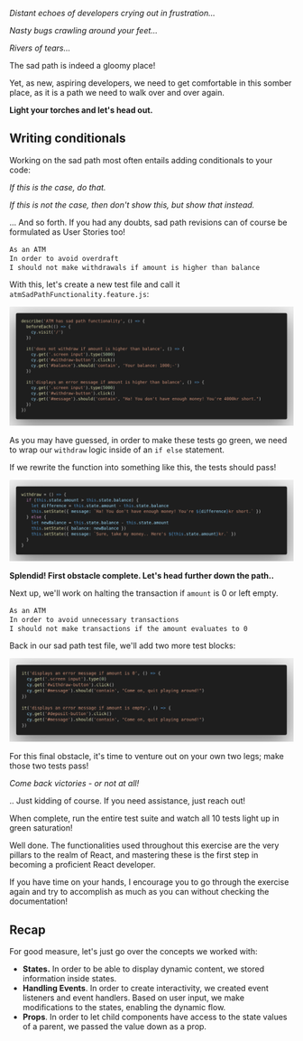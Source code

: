 *Distant echoes of developers crying out in frustration...*

*Nasty bugs crawling around your feet...*

*Rivers of tears...*

The sad path is indeed a gloomy place!  

Yet, as new, aspiring developers, we need to get comfortable in this somber place, as it is a path we need to walk over and over again. 

**Light your torches and let's head out.**

## Writing conditionals
Working on the sad path most often entails adding conditionals to your code:

*If this is the case, do that.*

*If this is not the case, then don't show this, but show that instead.*

... And so forth. If you had any doubts, sad path revisions can of course be formulated as User Stories too!

```
As an ATM
In order to avoid overdraft
I should not make withdrawals if amount is higher than balance
```

With this, let's create a new test file and call it `atmSadPathFunctionality.feature.js`:

![](../images/the_sad_path_01.png)

As you may have guessed, in order to make these tests go green, we need to wrap our `withdraw` logic inside of an `if else` statement.

If we rewrite the function into something like this, the tests should pass!

![](../images/the_sad_path_02.png)

**Splendid! First obstacle complete. Let's head further down the path..**

Next up, we'll work on halting the transaction if `amount` is 0 or left empty.

```
As an ATM
In order to avoid unnecessary transactions
I should not make transactions if the amount evaluates to 0
```

Back in our sad path test file, we'll add two more test blocks:

![](../images/the_sad_path_03.png)

For this final obstacle, it's time to venture out on your own two legs; make those two tests pass!

*Come back victories - or not at all!*

.. Just kidding of course. If you need assistance, just reach out!

When complete, run the entire test suite and watch all 10 tests light up in green saturation!  

Well done. The functionalities used throughout this exercise are the very pillars to the realm of React, and mastering these is the first step in becoming a proficient React developer.  

If you have time on your hands, I encourage you to go through the exercise again and try to accomplish as much as you can without checking the documentation!

## Recap
For good measure, let's just go over the concepts we worked with:
- **States.** In order to be able to display dynamic content, we stored information inside states. 
- **Handling Events**. In order to create interactivity, we created event listeners and event handlers. Based on user input, we make modifications to the states, enabling the dynamic flow.
- **Props**. In order to let child components have access to the state values of a parent, we passed the value down as a prop. 